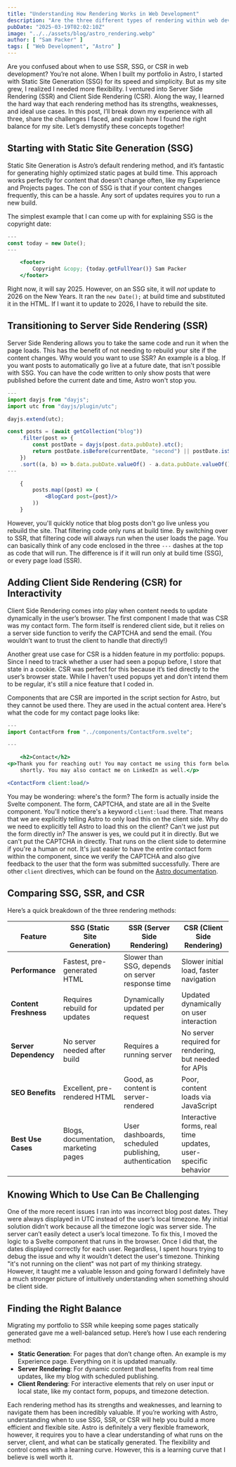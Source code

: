 ```yaml
---
title: "Understanding How Rendering Works in Web Development"
description: "Are the three different types of rendering within web development confusing you? Read this post to demystify this crucial knowledge."
pubDate: "2025-03-19T02:02:10Z"
image: "../../assets/blog/astro_rendering.webp"
author: [ "Sam Packer" ]
tags: [ "Web Development", "Astro" ]
---
```


Are you confused about when to use SSR, SSG, or CSR in web development? You’re not alone. When I built my portfolio in Astro, I started with Static Site Generation (SSG) for its speed and simplicity. But as my site grew, I realized I needed more flexibility. I ventured into Server Side Rendering (SSR) and Client Side Rendering (CSR). Along the way, I learned the hard way that each rendering method has its strengths, weaknesses, and ideal use cases. In this post, I’ll break down my experience with all three, share the challenges I faced, and explain how I found the right balance for my site. Let’s demystify these concepts together!

## Starting with Static Site Generation (SSG)

Static Site Generation is Astro’s default rendering method, and it’s fantastic for generating highly optimized static pages at build time. This approach works perfectly for content that doesn’t change often, like my Experience and Projects pages. The con of SSG is that if your content changes frequently, this can be a hassle. Any sort of updates requires you to run a new build.

The simplest example that I can come up with for explaining SSG is the copyright date:

```jsx
---
const today = new Date();
---

    <footer>
        Copyright &copy; {today.getFullYear()} Sam Packer
    </footer>
```

Right now, it will say 2025. However, on an SSG site, it will *not* update to 2026 on the New Years. It ran the `new Date();` at build time and substituted it in the HTML. If I want it to update to 2026, I have to rebuild the site.

## Transitioning to Server Side Rendering (SSR)

Server Side Rendering allows you to take the same code and run it when the page loads. This has the benefit of not needing to rebuild your site if the content changes. Why would you want to use SSR? An example is a blog. If you want posts to automatically go live at a future date, that isn't possible with SSG. You can have the code written to only show posts that were published before the current date and time, Astro won't stop you.

```jsx
---
import dayjs from "dayjs";
import utc from "dayjs/plugin/utc";

dayjs.extend(utc);

const posts = (await getCollection("blog"))
    .filter(post => {
        const postDate = dayjs(post.data.pubDate).utc();
        return postDate.isBefore(currentDate, "second") || postDate.isSame(currentDate, "second");
    })
    .sort((a, b) => b.data.pubDate.valueOf() - a.data.pubDate.valueOf());
---

    {
        posts.map((post) => (
            <BlogCard post={post}/>
        ))
    }
```

However, you'll quickly notice that blog posts don't go live unless you rebuild the site. That filtering code only runs at build time. By switching over to SSR, that filtering code will always run when the user loads the page. You can basically think of any code enclosed in the three `---` dashes at the top as code that will run. The difference is if it will run only at build time (SSG), or every page load (SSR).

## Adding Client Side Rendering (CSR) for Interactivity

Client Side Rendering comes into play when content needs to update dynamically in the user’s browser. The first component I made that was CSR was my contact form. The form itself is rendered client side, but it relies on a server side function to verify the CAPTCHA and send the email. (You wouldn’t want to trust the client to handle that directly!)

Another great use case for CSR is a hidden feature in my portfolio: popups. Since I need to track whether a user had seen a popup before, I store that state in a cookie. CSR was perfect for this because it’s tied directly to the user’s browser state. While I haven't used popups yet and don't intend them to be regular, it's still a nice feature that I coded in.

Components that are CSR are imported in the script section for Astro, but they cannot be used there. They are used in the actual content area. Here's what the code for my contact page looks like:

```jsx
---
import ContactForm from "../components/ContactForm.svelte";

---

    <h2>Contact</h2>
<p>Thank you for reaching out! You may contact me using this form below. I will get back to you
    shortly. You may also contact me on LinkedIn as well.</p>

<ContactForm client:load/>
```

You may be wondering: where's the form? The form is actually inside the Svelte component. The form, CAPTCHA, and state are all in the Svelte component. You'll notice there's a keyword `client:load` there. That means that we are explicitly telling Astro to only load this on the client side. Why do we need to explicitly tell Astro to load this on the client? Can't we just put the form directly in? The answer is yes, we could put it in directly. But we can't put the CAPTCHA in directly. That runs on the client side to determine if you're a human or not. It's just easier to have the entire contact form within the component, since we verify the CAPTCHA and also give feedback to the user that the form was submitted successfully. There are other `client` directives, which can be found on the [Astro documentation](https://docs.astro.build/en/reference/directives-reference/#client-directives).

## Comparing SSG, SSR, and CSR

Here’s a quick breakdown of the three rendering methods:

| Feature               | SSG (Static Site Generation)          | SSR (Server Side Rendering)                           | CSR (Client Side Rendering)                                  |
|-----------------------|---------------------------------------|-------------------------------------------------------|--------------------------------------------------------------|
| **Performance**       | Fastest, pre-generated HTML           | Slower than SSG, depends on server response time      | Slower initial load, faster navigation                       |
| **Content Freshness** | Requires rebuild for updates          | Dynamically updated per request                       | Updated dynamically on user interaction                      |
| **Server Dependency** | No server needed after build          | Requires a running server                             | No server required for rendering, but needed for APIs        |
| **SEO Benefits**      | Excellent, pre-rendered HTML          | Good, as content is server-rendered                   | Poor, content loads via JavaScript                           |
| **Best Use Cases**    | Blogs, documentation, marketing pages | User dashboards, scheduled publishing, authentication | Interactive forms, real time updates, user-specific behavior |

## Knowing Which to Use Can Be Challenging

One of the more recent issues I ran into was incorrect blog post dates. They were always displayed in UTC instead of the user’s local timezone. My initial solution didn’t work because all the timezone logic was server side. The server can’t easily detect a user’s local timezone. To fix this, I moved the logic to a Svelte component that runs in the browser. Once I did that, the dates displayed correctly for each user. Regardless, I spent hours trying to debug the issue and why it wouldn't detect the user's timezone. Thinking "it's not running on the client" was not part of my thinking strategy. However, it taught me a valuable lesson and going forward I definitely have a much stronger picture of intuitively understanding when something should be client side.

## Finding the Right Balance

Migrating my portfolio to SSR while keeping some pages statically generated gave me a well-balanced setup. Here’s how I use each rendering method:

- **Static Generation**: For pages that don’t change often. An example is my Experience page. Everything on it is updated manually.
- **Server Rendering**: For dynamic content that benefits from real time updates, like my blog with scheduled publishing.
- **Client Rendering**: For interactive elements that rely on user input or local state, like my contact form, popups, and timezone detection.

Each rendering method has its strengths and weaknesses, and learning to navigate them has been incredibly valuable. If you’re working with Astro, understanding when to use SSG, SSR, or CSR will help you build a more efficient and flexible site. Astro is definitely a very flexible framework, however, it requires you to have a clear understanding of what runs on the server, client, and what can be statically generated. The flexibility and control comes with a learning curve. However, this is a learning curve that I believe is well worth it.